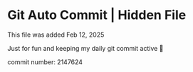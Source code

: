# Git Auto Commit | Hidden File

This file was added Feb 12, 2025

Just for fun and keeping my daily git commit active 🤪

commit number: 2147624
